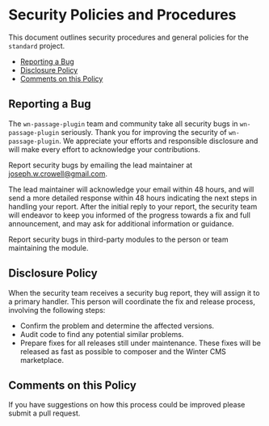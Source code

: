 # Security Policies and Procedures

This document outlines security procedures and general policies for the `standard`
project.

-   [Reporting a Bug](#reporting-a-bug)
-   [Disclosure Policy](#disclosure-policy)
-   [Comments on this Policy](#comments-on-this-policy)

## Reporting a Bug

The `wn-passage-plugin` team and community take all security bugs in `wn-passage-plugin` seriously.
Thank you for improving the security of `wn-passage-plugin`. We appreciate your efforts and
responsible disclosure and will make every effort to acknowledge your
contributions.

Report security bugs by emailing the lead maintainer at joseph.w.crowell@gmail.com.

The lead maintainer will acknowledge your email within 48 hours, and will send a
more detailed response within 48 hours indicating the next steps in handling
your report. After the initial reply to your report, the security team will
endeavor to keep you informed of the progress towards a fix and full
announcement, and may ask for additional information or guidance.

Report security bugs in third-party modules to the person or team maintaining
the module.

## Disclosure Policy

When the security team receives a security bug report, they will assign it to a
primary handler. This person will coordinate the fix and release process,
involving the following steps:

-   Confirm the problem and determine the affected versions.
-   Audit code to find any potential similar problems.
-   Prepare fixes for all releases still under maintenance. These fixes will be
    released as fast as possible to composer and the Winter CMS marketplace.

## Comments on this Policy

If you have suggestions on how this process could be improved please submit a
pull request.